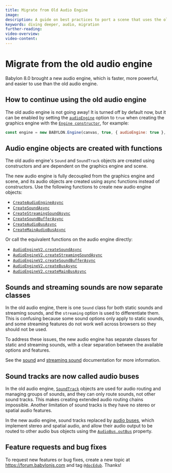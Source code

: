 ```yaml
---
title: Migrate from Old Audio Engine
image:
description: A guide on best practices to port a scene that uses the old audio engine to the new audio engine v2
keywords: diving deeper, audio, migration
further-reading:
video-overview:
video-content:
---
```


# Migrate from the old audio engine

Babylon 8.0 brought a new audio engine, which is faster, more powerful, and easier to use than the old audio engine.
## How to continue using the old audio engine

The old audio engine is not going away! It is turned off by default now, but it can be enabled by setting the [`audioEngine`](/typedoc/interfaces/BABYLON.EngineOptions#audioengine) option to `true` when creating the graphics engine with the [`Engine constructor`](/typedoc/classes/BABYLON.Engine#constructor), for example:

```javascript
const engine = new BABYLON.Engine(canvas, true, { audioEngine: true }, true);
```

## Audio engine objects are created with functions

The old audio engine's `Sound` and `SoundTrack` objects are created using constructors and are dependent on the graphics engine and scene.

The new audio engine is fully decoupled from the graphics engine and scene, and its audio objects are created using async functions instead of constructors. Use the following functions to create new audio engine objects:

- [`CreateAudioEngineAsync`](/typedoc/functions/BABYLON.CreateAudioEngineAsync)
- [`CreateSoundAsync`](/typedoc/functions/BABYLON.CreateSoundAsync)
- [`CreateStreamingSoundAsync`](/typedoc/functions/BABYLON.CreateStreamingSoundAsync)
- [`CreateSoundBufferAsync`](/typedoc/functions/BABYLON.CreateSoundBufferAsync)
- [`CreateAudioBusAsync`](/typedoc/functions/BABYLON.CreateAudioBusAsync)
- [`CreateMainAudioBusAsync`](/typedoc/functions/BABYLON.CreateMainAudioBusAsync)

Or call the equivalent functions on the audio engine directly:

- [`AudioEngineV2.createSoundAsync`](/typedoc/classes/BABYLON.AudioEngineV2#createsoundasync)
- [`AudioEngineV2.createStreamingSoundAsync`](/typedoc/classes/BABYLON.AudioEngineV2#createstreamingsoundasync)
- [`AudioEngineV2.createSoundBufferAsync`](/typedoc/classes/BABYLON.AudioEngineV2#createsoundbufferasync)
- [`AudioEngineV2.createBusAsync`](/typedoc/classes/BABYLON.AudioEngineV2#createbusasync)
- [`AudioEngineV2.createMainBusAsync`](/typedoc/classes/BABYLON.AudioEngineV2#createmainbusasync)

## Sounds and streaming sounds are now separate classes

In the old audio engine, there is one `Sound` class for both static sounds and streaming sounds, and the `streaming` option is used to differentiate them. This is confusing because some sound options only apply to static sounds, and some streaming features do not work well across browsers so they should not be used.

To address these issues, the new audio engine has separate classes for static and streaming sounds, with a clear separation between the available options and features.


See the [sound](../playingSoundsMusic/#playing-a-sound) and [streaming sound](../playingSoundsMusic/#streaming-a-sound) documentation for more information.

## Sound tracks are now called audio buses

In the old audio engine, [`SoundTrack`](/typedoc/classes/BABYLON.SoundTrack) objects are used for audio routing and managing groups of sounds, and they can only route sounds, not other sound tracks. This makes creating extended audio routing chains impossible. Another limitation of sound tracks is they have no stereo or spatial audio features.

In the new audio engine, sound tracks replaced by [audio buses](../playingSoundsMusic/#audio-buses), which implement stereo and spatial audio, and allow their audio output to be routed to other audio bus objects using the [`AudioBus.outBus`](/typedoc/classes/BABYLON.AudioBus#outbus) property.

## Feature requests and bug fixes

To request new features or bug fixes, create a new topic at https://forum.babylonjs.com and tag [`@docEdub`](https://forum.babylonjs.com/u/docedub/summary). Thanks!
